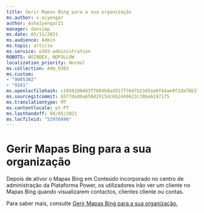 ```yaml
---
title: Gerir Mapas Bing para a sua organização
ms.author: v-aiyengar
author: AshaIyengar21
manager: dansimp
ms.date: 03/11/2021
ms.audience: Admin
ms.topic: article
ms.service: o365-administration
ROBOTS: NOINDEX, NOFOLLOW
localization_priority: Normal
ms.collection: Adm_O365
ms.custom:
- "9005302"
- "9161"
ms.openlocfilehash: c1050208403f708db8ad557f70d7b23d5ea0f44ae9f2da76b37ead2b9b90436e
ms.sourcegitcommit: b5f7da89a650d2915dc652449623c78be6247175
ms.translationtype: MT
ms.contentlocale: pt-PT
ms.lasthandoff: 08/05/2021
ms.locfileid: "53976696"
---
```

# <a name="manage-bing-maps-for-your-organization"></a>Gerir Mapas Bing para a sua organização

Depois de ativor o  Mapas Bing em Conteúdo incorporado no centro de administração da Plataforma Power, os utilizadores irão ver um cliente no Mapas Bing quando visualizarem contactos, clientes cliente ou contas.

Para saber mais, consulte [Gerir Mapas Bing para a sua organização.](https://go.microsoft.com/fwlink/?linkid=2152757)